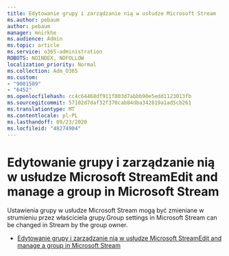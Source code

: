 ```yaml
---
title: Edytowanie grupy i zarządzanie nią w usłudze Microsoft Stream
ms.author: pebaum
author: pebaum
manager: mnirkhe
ms.audience: Admin
ms.topic: article
ms.service: o365-administration
ROBOTS: NOINDEX, NOFOLLOW
localization_priority: Normal
ms.collection: Adm_O365
ms.custom:
- "9001509"
- "6452"
ms.openlocfilehash: cc4c64468df911f803d7abbb90e5edd1123013fb
ms.sourcegitcommit: 57102d7daf32f370cab84dba342819a1ad5cb261
ms.translationtype: MT
ms.contentlocale: pl-PL
ms.lasthandoff: 09/23/2020
ms.locfileid: "48274904"
---
```

# <a name="edit-and-manage-a-group-in-microsoft-stream"></a><span data-ttu-id="4e5af-102">Edytowanie grupy i zarządzanie nią w usłudze Microsoft Stream</span><span class="sxs-lookup"><span data-stu-id="4e5af-102">Edit and manage a group in Microsoft Stream</span></span>

<span data-ttu-id="4e5af-103">Ustawienia grupy w usłudze Microsoft Stream mogą być zmieniane w strumieniu przez właściciela grupy.</span><span class="sxs-lookup"><span data-stu-id="4e5af-103">Group settings in Microsoft Stream can be changed in Stream by the group owner.</span></span>  

- [<span data-ttu-id="4e5af-104">Edytowanie grupy i zarządzanie nią w usłudze Microsoft Stream</span><span class="sxs-lookup"><span data-stu-id="4e5af-104">Edit and manage a group in Microsoft Stream</span></span>](https://docs.microsoft.com/stream/portal-manage-groups)
